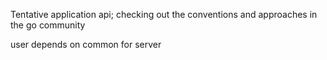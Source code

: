 Tentative application api; checking out the conventions and approaches in the go community


user depends on common for server
